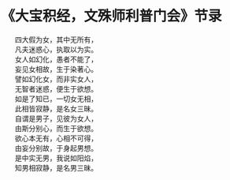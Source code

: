 # 《大宝积经，文殊师利普门会》节录
　　四大假为女，其中无所有，  
　　凡夫迷惑心，执取以为实。  
　　女人如幻化，愚者不能了，  
　　妄见女相故，生于染著心。  
　　譬如幻化女，而非实女人，  
　　无智者迷惑，便生于欲想。  
　　如是了知已，一切女无相，  
　　此相皆寂静，是名女三昧。  
　　自谓是男子，见彼为女人，  
　　由斯分别心，而生于欲想。  
　　欲心本无有，心相不可得，  
　　由妄分别故，于身起男想。  
　　是中实无男，我说如阳焰，  
　　知男相寂静，是名男三昧。  